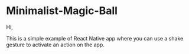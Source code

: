 # Minimalist-Magic-Ball

Hi,

This is a simple example of React Native app where you can use a shake gesture to activate an action on the app.
